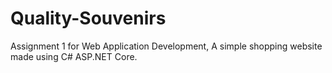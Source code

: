 # Quality-Souvenirs
Assignment 1 for Web Application Development, A simple shopping website made using C# ASP.NET Core.
